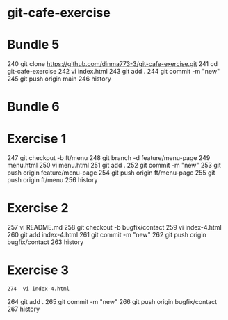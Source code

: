 # git-cafe-exercise
# Bundle 5
  240  git clone https://github.com/dinma773-3/git-cafe-exercise.git
  241  cd git-cafe-exercise
  242  vi index.html
  243  git add .
  244  git commit -m "new"
  245  git push origin main
  246  history

# Bundle 6
 # Exercise 1
  247  git checkout -b ft/menu
  248  git branch -d feature/menu-page
  249  menu.html
  250  vi menu.html
  251  git add .
  252  git commit -m "new"
  253  git push origin feature/menu-page
  254  git push origin ft/menu-page
  255  git push origin ft/menu
  256  history
  # Exercise 2
  257  vi README.md
  258  git checkout -b bugfix/contact
  259  vi index-4.html
  260  git add index-4.html
  261  git commit -m "new"
  262  git push origin bugfix/contact
  263  history
  # Exercise 3
    274  vi index-4.html
  264  git add .
  265  git commit -m "new"
  266  git push origin bugfix/contact
  267  history
